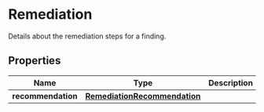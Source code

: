 

# Remediation

Details about the remediation steps for a finding.

## Properties

| Name | Type | Description | Notes |
|------------ | ------------- | ------------- | -------------|
|**recommendation** | [**RemediationRecommendation**](RemediationRecommendation.md) |  |  [optional] |



